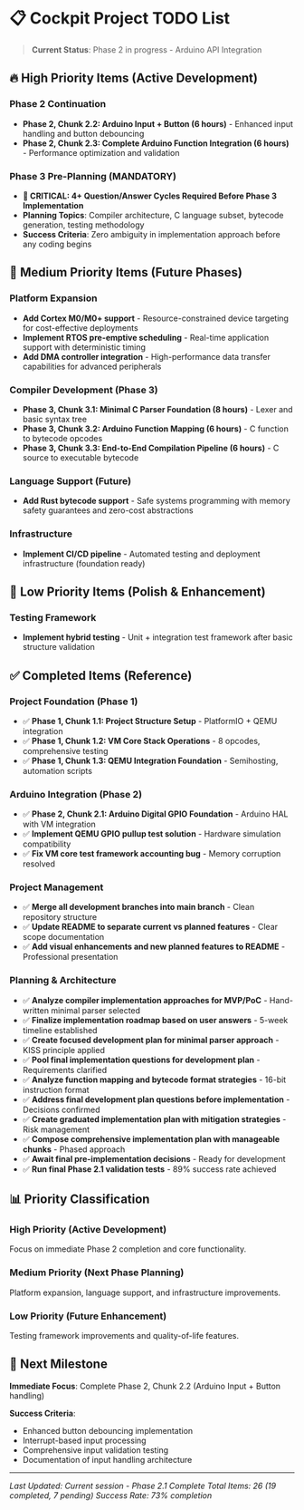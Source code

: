 # 📋 Cockpit Project TODO List

> **Current Status**: Phase 2 in progress - Arduino API Integration

## 🔥 High Priority Items (Active Development)

### **Phase 2 Continuation**
- **Phase 2, Chunk 2.2: Arduino Input + Button (6 hours)** - Enhanced input handling and button debouncing
- **Phase 2, Chunk 2.3: Complete Arduino Function Integration (6 hours)** - Performance optimization and validation

### **Phase 3 Pre-Planning (MANDATORY)**
- **🚨 CRITICAL: 4+ Question/Answer Cycles Required Before Phase 3 Implementation**
- **Planning Topics**: Compiler architecture, C language subset, bytecode generation, testing methodology
- **Success Criteria**: Zero ambiguity in implementation approach before any coding begins

## 🎯 Medium Priority Items (Future Phases)

### **Platform Expansion**
- **Add Cortex M0/M0+ support** - Resource-constrained device targeting for cost-effective deployments
- **Implement RTOS pre-emptive scheduling** - Real-time application support with deterministic timing
- **Add DMA controller integration** - High-performance data transfer capabilities for advanced peripherals

### **Compiler Development (Phase 3)**
- **Phase 3, Chunk 3.1: Minimal C Parser Foundation (8 hours)** - Lexer and basic syntax tree
- **Phase 3, Chunk 3.2: Arduino Function Mapping (6 hours)** - C function to bytecode opcodes  
- **Phase 3, Chunk 3.3: End-to-End Compilation Pipeline (6 hours)** - C source to executable bytecode

### **Language Support (Future)**
- **Add Rust bytecode support** - Safe systems programming with memory safety guarantees and zero-cost abstractions

### **Infrastructure**
- **Implement CI/CD pipeline** - Automated testing and deployment infrastructure (foundation ready)

## 🔵 Low Priority Items (Polish & Enhancement)

### **Testing Framework**
- **Implement hybrid testing** - Unit + integration test framework after basic structure validation

## ✅ Completed Items (Reference)

### **Project Foundation (Phase 1)**
- ✅ **Phase 1, Chunk 1.1: Project Structure Setup** - PlatformIO + QEMU integration
- ✅ **Phase 1, Chunk 1.2: VM Core Stack Operations** - 8 opcodes, comprehensive testing  
- ✅ **Phase 1, Chunk 1.3: QEMU Integration Foundation** - Semihosting, automation scripts

### **Arduino Integration (Phase 2)**
- ✅ **Phase 2, Chunk 2.1: Arduino Digital GPIO Foundation** - Arduino HAL with VM integration
- ✅ **Implement QEMU GPIO pullup test solution** - Hardware simulation compatibility
- ✅ **Fix VM core test framework accounting bug** - Memory corruption resolved

### **Project Management**
- ✅ **Merge all development branches into main branch** - Clean repository structure
- ✅ **Update README to separate current vs planned features** - Clear scope documentation
- ✅ **Add visual enhancements and new planned features to README** - Professional presentation

### **Planning & Architecture** 
- ✅ **Analyze compiler implementation approaches for MVP/PoC** - Hand-written minimal parser selected
- ✅ **Finalize implementation roadmap based on user answers** - 5-week timeline established
- ✅ **Create focused development plan for minimal parser approach** - KISS principle applied
- ✅ **Pool final implementation questions for development plan** - Requirements clarified
- ✅ **Analyze function mapping and bytecode format strategies** - 16-bit instruction format
- ✅ **Address final development plan questions before implementation** - Decisions confirmed
- ✅ **Create graduated implementation plan with mitigation strategies** - Risk management
- ✅ **Compose comprehensive implementation plan with manageable chunks** - Phased approach
- ✅ **Await final pre-implementation decisions** - Ready for development
- ✅ **Run final Phase 2.1 validation tests** - 89% success rate achieved

## 📊 Priority Classification

### **High Priority** (Active Development)
Focus on immediate Phase 2 completion and core functionality.

### **Medium Priority** (Next Phase Planning)
Platform expansion, language support, and infrastructure improvements.

### **Low Priority** (Future Enhancement)
Testing framework improvements and quality-of-life features.

## 🎯 Next Milestone

**Immediate Focus**: Complete Phase 2, Chunk 2.2 (Arduino Input + Button handling)

**Success Criteria**: 
- Enhanced button debouncing implementation
- Interrupt-based input processing
- Comprehensive input validation testing
- Documentation of input handling architecture

---

*Last Updated: Current session - Phase 2.1 Complete*
*Total Items: 26 (19 completed, 7 pending)*
*Success Rate: 73% completion*